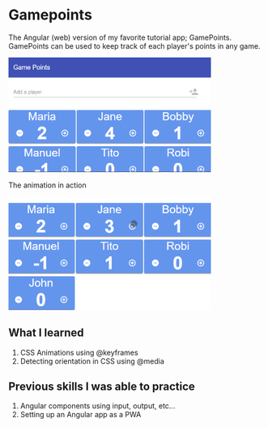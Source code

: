 # Gamepoints
The Angular (web) version of my favorite tutorial app; GamePoints.
GamePoints can be used to keep track of each player's points in any game. 

<img src="https://github.com/nel-sam/gamepoints/blob/master/screenshots/readme1.png" width="400px">

The animation in action

<img src="https://github.com/nel-sam/gamepoints/blob/master/screenshots/animation.gif" width="400px">

## What I learned
1. CSS Animations using @keyframes
2. Detecting orientation in CSS using @media
 
## Previous skills I was able to practice
1. Angular components using input, output, etc...
2. Setting up an Angular app as a PWA
